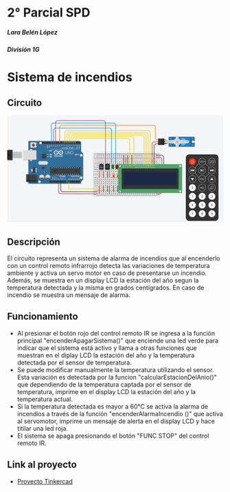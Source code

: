# 2° Parcial SPD

##### Lara Belén López
##### División 1G


# Sistema de incendios
## Circuito
<img src="./img/Circuito 2P SPD.png">

## Descripción
El circuito representa un sistema de alarma de incendios que al encenderlo con un control remoto infrarrojo detecta las variaciones de temperatura ambiente y activa un servo motor en caso de presentarse  un incendio.
Además, se muestra en un display LCD la estación del año segun la temperatura detectada y la misma en grados centígrados. En caso de incendio se muestra un mensaje de alarma.

## Funcionamiento

- Al presionar el botón rojo del control remoto IR se ingresa a la función principal "encenderApagarSistema()" que enciende una led verde para indicar que el sistema está activo y llama a otras funciones que muestran en el diplay LCD la estación del año y la temperatura detectada por el sensor de temperatura.
- Se puede modificar manualmente la temperatura utilizando el sensor. Esta variación es  detectada por la funcion "calcularEstacionDelAnio()" que dependiendo de la temperatura captada por el sensor de temperatura, imprime en el display LCD la estación del año y la temperatura actual.
- Si la temperatura detectada es mayor a 60°C se activa la alarma de incendios a través de la función "encenderAlarmaIncendio ()" que activa al servomotor, imprime un mensaje de alerta en el display LCD y hace titilar una led roja.
- El sistema se apaga presionando el botón "FUNC STOP" del control remoto IR.

## Link al proyecto
- [Proyecto Tinkercad](https://www.tinkercad.com/things/9lNbMEFC56V-fantabulous-albar/editel?sharecode=9MpAjigqtN6qLi0HSjE-tc-QiYiqYol5rxUR1EyyW_I "Proyecto Tinkercad")
